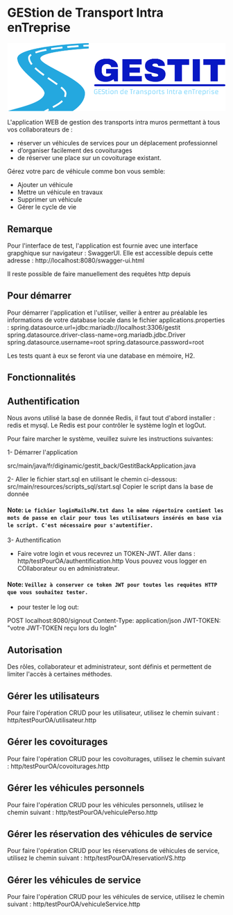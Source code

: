 # GEStion de Transport Intra enTreprise
![logo du projet](logo.png "SIGET_logo")

L'application WEB de gestion des transports intra muros permettant à tous vos collaborateurs de :

- réserver un véhicules de services pour un déplacement professionnel
- d’organiser facilement des covoiturages
- de réserver une place sur un covoiturage existant.

Gérez votre parc de véhicule comme bon vous semble:

- Ajouter un véhicule
- Mettre un véhicule en travaux
- Supprimer un véhicule
- Gérer le cycle de vie


## Remarque

Pour l'interface de test, l'application est fournie avec une interface grapghique sur navigateur : SwaggerUI.
Elle est accessible depuis cette adresse :
http://localhost:8080/swagger-ui.html

Il reste possible de faire manuellement des requêtes http depuis 

## Pour démarrer
Pour démarrer l'application et l'utiliser, veiller à entrer au préalable les informations de votre database locale dans le fichier applications.properties :
spring.datasource.url=jdbc:mariadb://localhost:3306/gestit
spring.datasource.driver-class-name=org.mariadb.jdbc.Driver
spring.datasource.username=root
spring.datasource.password=root

Les tests quant à eux se feront via une database en mémoire, H2.


## Fonctionnalités

## Authentification

Nous avons utilisé la base de donnée Redis, il faut tout d'abord installer : redis et mysql. 
Le Redis est pour contrôler le système logIn et logOut.

Pour faire marcher le système, veuillez suivre les instructions suivantes: 

1- Démarrer l'application

src/main/java/fr/diginamic/gestit_back/GestitBackApplication.java

2- Aller le fichier start.sql en utilisant le chemin ci-dessous:
src/main/resources/scripts_sql/start.sql
Copier le script dans la base de donnée 

#### Note: `Le fichier loginMailsPW.txt dans le même répertoire contient les mots de passe en clair pour tous les utilisateurs insérés en base via le script. C'est nécessaire pour s'autentifier.`

3- Authentification
- Faire votre login et vous recevrez un TOKEN-JWT.
Aller dans  : http/testPourOA/authentification.http
Vous pouvez vous logger en COllaborateur ou en administrateur.

#### Note: `Veillez à conserver ce token JWT pour toutes les requêtes HTTP que vous souhaitez tester.`

- pour tester le log out: 

POST localhost:8080/signout
Content-Type: application/json
JWT-TOKEN: "votre JWT-TOKEN reçu lors du logIn"

## Autorisation
Des rôles, collaborateur et administrateur, sont définis et permettent de limiter l'accès à certaines méthodes.

## Gérer les utilisateurs
Pour faire l'opération CRUD pour les utilisateur, utilisez le chemin suivant :
http/testPourOA/utilisateur.http

## Gérer les covoiturages
Pour faire l'opération CRUD pour les covoiturages, utilisez le chemin suivant :
http/testPourOA/covoiturages.http

## Gérer les véhicules personnels 
Pour faire l'opération CRUD pour les véhicules personnels, utilisez le chemin suivant :
http/testPourOA/vehiculePerso.http

## Gérer les réservation des véhicules de service
Pour faire l'opération CRUD pour les réservations de véhicules de service, utilisez le chemin suivant :
http/testPourOA/reservationVS.http

## Gérer les véhicules de service
Pour faire l'opération CRUD pour les véhicules de service, utilisez le chemin suivant : 
http/testPourOA/vehiculeService.http

